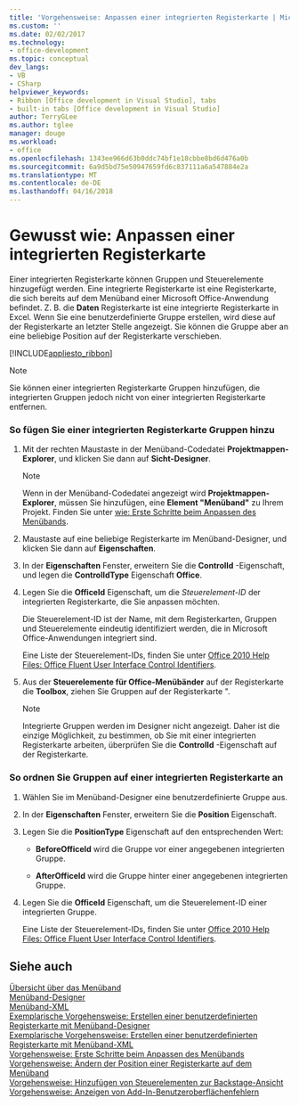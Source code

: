 ```yaml
---
title: 'Vorgehensweise: Anpassen einer integrierten Registerkarte | Microsoft Docs'
ms.custom: ''
ms.date: 02/02/2017
ms.technology:
- office-development
ms.topic: conceptual
dev_langs:
- VB
- CSharp
helpviewer_keywords:
- Ribbon [Office development in Visual Studio], tabs
- built-in tabs [Office development in Visual Studio]
author: TerryGLee
ms.author: tglee
manager: douge
ms.workload:
- office
ms.openlocfilehash: 1343ee966d63b0ddc74bf1e18cbbe8bd6d476a0b
ms.sourcegitcommit: 6a9d5bd75e50947659fd6c837111a6a547884e2a
ms.translationtype: MT
ms.contentlocale: de-DE
ms.lasthandoff: 04/16/2018
---
```

# <a name="how-to-customize-a-built-in-tab"></a>Gewusst wie: Anpassen einer integrierten Registerkarte
  Einer integrierten Registerkarte können Gruppen und Steuerelemente hinzugefügt werden. Eine integrierte Registerkarte ist eine Registerkarte, die sich bereits auf dem Menüband einer Microsoft Office-Anwendung befindet. Z. B. die **Daten** Registerkarte ist eine integrierte Registerkarte in Excel. Wenn Sie eine benutzerdefinierte Gruppe erstellen, wird diese auf der Registerkarte an letzter Stelle angezeigt. Sie können die Gruppe aber an eine beliebige Position auf der Registerkarte verschieben.  
  
 [!INCLUDE[appliesto_ribbon](../vsto/includes/appliesto-ribbon-md.md)]  
  
> [!NOTE]  
>  Sie können einer integrierten Registerkarte Gruppen hinzufügen, die integrierten Gruppen jedoch nicht von einer integrierten Registerkarte entfernen.  
  
### <a name="to-add-groups-to-a-built-in-tab"></a>So fügen Sie einer integrierten Registerkarte Gruppen hinzu  
  
1.  Mit der rechten Maustaste in der Menüband-Codedatei **Projektmappen-Explorer**, und klicken Sie dann auf **Sicht-Designer**.  
  
    > [!NOTE]  
    >  Wenn in der Menüband-Codedatei angezeigt wird **Projektmappen-Explorer**, müssen Sie hinzufügen, eine **Element "Menüband"** zu Ihrem Projekt. Finden Sie unter [wie: Erste Schritte beim Anpassen des Menübands](../vsto/how-to-get-started-customizing-the-ribbon.md).  
  
2.  Maustaste auf eine beliebige Registerkarte im Menüband-Designer, und klicken Sie dann auf **Eigenschaften**.  
  
3.  In der **Eigenschaften** Fenster, erweitern Sie die **ControlId** -Eigenschaft, und legen die **ControlIdType** Eigenschaft **Office**.  
  
4.  Legen Sie die **OfficeId** Eigenschaft, um die *Steuerelement-ID* der integrierten Registerkarte, die Sie anpassen möchten.  
  
     Die Steuerelement-ID ist der Name, mit dem Registerkarten, Gruppen und Steuerelemente eindeutig identifiziert werden, die in Microsoft Office-Anwendungen integriert sind.  
  
     Eine Liste der Steuerelement-IDs, finden Sie unter [Office 2010 Help Files: Office Fluent User Interface Control Identifiers](http://go.microsoft.com/fwlink/?LinkID=181052).  
  
5.  Aus der **Steuerelemente für Office-Menübänder** auf der Registerkarte die **Toolbox**, ziehen Sie Gruppen auf der Registerkarte ".  
  
    > [!NOTE]  
    >  Integrierte Gruppen werden im Designer nicht angezeigt. Daher ist die einzige Möglichkeit, zu bestimmen, ob Sie mit einer integrierten Registerkarte arbeiten, überprüfen Sie die **ControlId** -Eigenschaft auf der Registerkarte.  
  
### <a name="to-position-groups-on-a-built-in-tab"></a>So ordnen Sie Gruppen auf einer integrierten Registerkarte an  
  
1.  Wählen Sie im Menüband-Designer eine benutzerdefinierte Gruppe aus.  
  
2.  In der **Eigenschaften** Fenster, erweitern Sie die **Position** Eigenschaft.  
  
3.  Legen Sie die **PositionType** Eigenschaft auf den entsprechenden Wert:  
  
    -   **BeforeOfficeId** wird die Gruppe vor einer angegebenen integrierten Gruppe.  
  
    -   **AfterOfficeId** wird die Gruppe hinter einer angegebenen integrierten Gruppe.  
  
4.  Legen Sie die **OfficeId** Eigenschaft, um die Steuerelement-ID einer integrierten Gruppe.  
  
     Eine Liste der Steuerelement-IDs, finden Sie unter [Office 2010 Help Files: Office Fluent User Interface Control Identifiers](http://go.microsoft.com/fwlink/?LinkID=181052).  
  
## <a name="see-also"></a>Siehe auch  
 [Übersicht über das Menüband](../vsto/ribbon-overview.md)   
 [Menüband-Designer](../vsto/ribbon-designer.md)   
 [Menüband-XML](../vsto/ribbon-xml.md)   
 [Exemplarische Vorgehensweise: Erstellen einer benutzerdefinierten Registerkarte mit Menüband-Designer](../vsto/walkthrough-creating-a-custom-tab-by-using-the-ribbon-designer.md)   
 [Exemplarische Vorgehensweise: Erstellen einer benutzerdefinierten Registerkarte mit Menüband-XML](../vsto/walkthrough-creating-a-custom-tab-by-using-ribbon-xml.md)   
 [Vorgehensweise: Erste Schritte beim Anpassen des Menübands](../vsto/how-to-get-started-customizing-the-ribbon.md)   
 [Vorgehensweise: Ändern der Position einer Registerkarte auf dem Menüband](../vsto/how-to-change-the-position-of-a-tab-on-the-ribbon.md)   
 [Vorgehensweise: Hinzufügen von Steuerelementen zur Backstage-Ansicht](../vsto/how-to-add-controls-to-the-backstage-view.md)   
 [Vorgehensweise: Anzeigen von Add-In-Benutzeroberflächenfehlern](../vsto/how-to-show-add-in-user-interface-errors.md)  
  
  